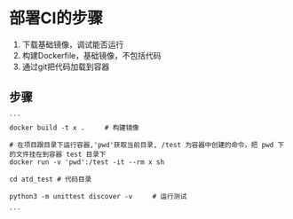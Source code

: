 # 部署CI的步骤

1. 下载基础镜像，调试能否运行
2. 构建Dockerfile，基础镜像，不包括代码
3. 通过git把代码加载到容器

## 步骤

    ```
    docker build -t x .     # 构建镜像

    # 在项目跟目录下运行容器,'pwd'获取当前目录, /test 为容器中创建的命令，把 pwd 下的文件挂在到容器 test 目录下
    docker run -v 'pwd':/test -it --rm x sh  

    cd atd_test # 代码目录

    python3 -m unittest discover -v     # 运行测试  

    ```

